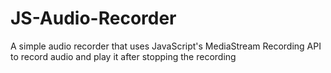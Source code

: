 # JS-Audio-Recorder
A simple audio recorder that uses JavaScript's MediaStream Recording API to record audio and play it after stopping the recording
